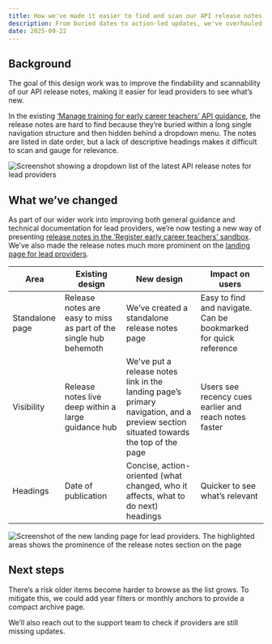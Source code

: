 ```yaml
---   
title: How we've made it easier to find and scan our API release notes 
description: From buried dates to action-led updates, we've overhauled our API release notes    
date: 2025-09-22   
--- 
```


## Background 

The goal of this design work was to improve the findability and scannability of our API release notes, making it easier for lead providers to see what’s new.  
 
In the existing [‘Manage training for early career teachers’ API guidance](https://manage-training-for-early-career-teachers.education.gov.uk/api-reference/release-notes.html), the release notes are hard to find because they’re buried within a long single navigation structure and then hidden behind a dropdown menu. The notes are listed in date order, but a lack of descriptive headings makes it difficult to scan and gauge for relevance.   

![Screenshot showing a dropdown list of the latest API release notes for lead providers](/ecf-v2/how-we-made-it-easier-to-find-and-scan-our-api-release-notes/screenshot-release-notes-dropdown-list.png)

## What we’ve changed 

As part of our wider work into improving both general guidance and technical documentation for lead providers, we’re now testing a new way of presenting [release notes in the ‘Register early career teachers’ sandbox](https://sandbox.register-early-career-teachers.education.gov.uk/api/guidance/release-notes). We’ve also made the release notes much more prominent on the [landing page for lead providers](https://sandbox.register-early-career-teachers.education.gov.uk/api/guidance). 

| Area |  Existing design | New design |  Impact on users |
| ----- | ----- | ----- | ----- | 
| Standalone page | Release notes are easy to miss as part of the single hub behemoth | We’ve created a standalone release notes page | Easy to find and navigate. Can be bookmarked for quick reference | 
| Visibility | Release notes live deep within a large guidance hub | We've put a release notes link in the landing page’s primary navigation, and a preview section situated towards the top of the page | Users see recency cues earlier and reach notes faster |
| Headings | Date of publication | Concise, action-oriented (what changed, who it affects, what to do next) headings | Quicker to see what’s relevant | 

![Screenshot of the new landing page for lead providers. The highlighted areas shows the prominence of the release notes section on the page](/ecf-v2/how-we-made-it-easier-to-find-and-scan-our-api-release-notes/screenshot-new-landing-page.png)  

## Next steps 
 
There’s a risk older items become harder to browse as the list grows. To mitigate this, we could add year filters or monthly anchors to provide a compact archive page.  

We’ll also reach out to the support team to check if providers are still missing updates. 
